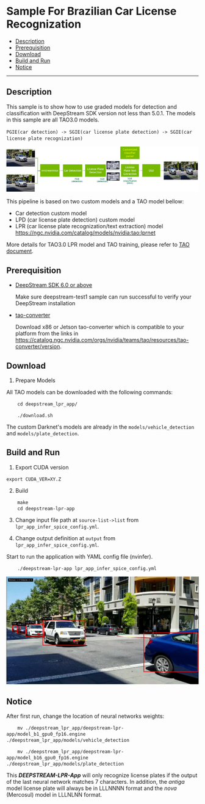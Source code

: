 # Sample For Brazilian Car License Recognization
 - [Description](#description)
 - [Prerequisition](#prerequisition)
 - [Download](#download)
 - [Build and Run](#build-and-run)
 - [Notice](#notice)

---

## Description
This sample is to show how to use graded models for detection and classification with DeepStream SDK version not less than 5.0.1. The models in this sample are all TAO3.0 models.

`PGIE(car detection) -> SGIE(car license plate detection) -> SGIE(car license plate recognization)`

![LPR/LPD application](lpr.png)

This pipeline is based on two custom models and a TAO model bellow:

* Car detection custom model
* LPD (car license plate detection) custom model
* LPR (car license plate recognization/text extraction) model https://ngc.nvidia.com/catalog/models/nvidia:tao:lprnet

More details for TAO3.0 LPR model and TAO training, please refer to [TAO document](https://docs.nvidia.com/tao/tao-toolkit/text/overview.html).


## Prerequisition

* [DeepStream SDK 6.0 or above](https://developer.nvidia.com/deepstream-getting-started)

  Make sure deepstream-test1 sample can run successful to verify your DeepStream installation

* [tao-converter](https://catalog.ngc.nvidia.com/orgs/nvidia/teams/tao/resources/tao-converter/version)

  Download x86 or Jetson tao-converter which is compatible to your platform from the links in https://catalog.ngc.nvidia.com/orgs/nvidia/teams/tao/resources/tao-converter/version.
 
## Download

1. Prepare Models

All TAO models can be downloaded with the following commands:

```
    cd deepstream_lpr_app/
```
```
    ./download.sh
```

The custom Darknet's models are already in the ```models/vehicle_detection``` and ```models/plate_detection```.

## Build and Run

1. Export CUDA version
```
export CUDA_VER=XY.Z
```

2. Build
```
    make
    cd deepstream-lpr-app
```

3. Change input file path at ```source-list->list``` from ```lpr_app_infer_spice_config.yml```.

4. Change output definition at ```output``` from ```lpr_app_infer_spice_config.yml```.

Start to run the application with YAML config file (nvinfer).
```
    ./deepstream-lpr-app lpr_app_infer_spice_config.yml
```

![LPR App](result.PNG)

## Notice

After first run, change the location of neural networks weights:
```
    mv ./deepstream_lpr_app/deepstream-lpr-app/model_b1_gpu0_fp16.engine ./deepstream_lpr_app/models/vehicle_detection
```
```
    mv ./deepstream_lpr_app/deepstream-lpr-app/model_b16_gpu0_fp16.engine ./deepstream_lpr_app/models/plate_detection
```

This ***DEEPSTREAM-LPR-App*** will only recognize license plates if the output of the last neural network matches 7 characters. In addition, the *antiga* model license plate will always be in LLLNNNN format and the *nova* (Mercosul) model in LLLNLNN format.
